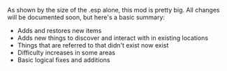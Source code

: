 As shown by the size of the .esp alone, this mod is pretty big. All changes will be documented soon, but here's a basic summary:

- Adds and restores new items
- Adds new things to discover and interact with in existing locations
- Things that are referred to that didn't exist now exist
- Difficulty increases in some areas
- Basic logical fixes and additions

